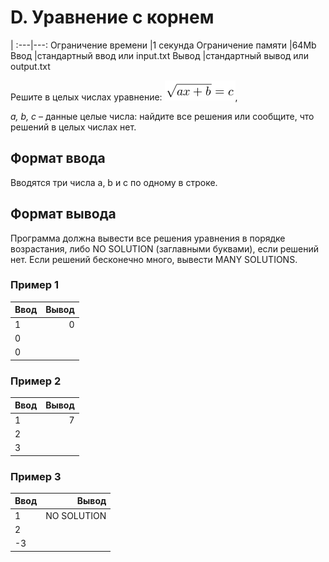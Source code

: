 # D. Уравнение с корнем
|
:---|---:
Ограничение времени	|1 секунда
Ограничение памяти	|64Mb
Ввод	|стандартный ввод или input.txt
Вывод	|стандартный вывод или output.txt

Решите в целых числах уравнение:
![111](XHNxcnR7YXgrYn09Yw==.png "ппп"),

_a, b, c_ – данные целые числа: найдите все решения или сообщите, что решений в целых числах нет.

## Формат ввода
Вводятся три числа a, b и c по одному в строке.

## Формат вывода
Программа должна вывести все решения уравнения в порядке возрастания, либо NO SOLUTION (заглавными буквами), если решений нет. 
Если решений бесконечно много, вывести MANY SOLUTIONS.

### Пример 1
Ввод	|Вывод
:---|---:
1|0
0|
0|

### Пример 2
Ввод	|Вывод
:---|---:
1|7
2|
3|

### Пример 3
Ввод	|Вывод
:---|---:
1|NO SOLUTION
2|
-3|